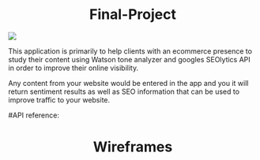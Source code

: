 <h1 align="center"> Final-Project </h1>

![](https://giphy.com/gifs/zQefLKZFiRx7O/html5)


This application is primarily to help clients with an ecommerce presence to study their content using Watson tone analyzer and googles SEOlytics API in order to improve their online visibility.

Any content from your website would be entered in the app and you it will return sentiment results as well as SEO information that can be used to improve traffic to your website.


#API reference:

[The IBM Watson™ Personality Insights]: (https://www.ibm.com/watson/developercloud/personality-insights/api/v2/)
[SEOlytics API]: (https://www.programmableweb.com/api/seolytics)


<h1 align="center"> Wireframes  </h1>

